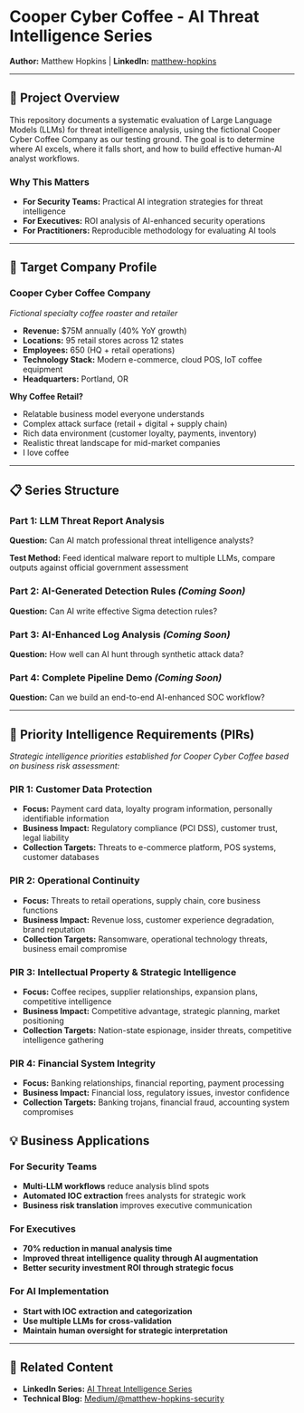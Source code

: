 # Cooper Cyber Coffee - AI Threat Intelligence Series

**Author:** Matthew Hopkins | **LinkedIn:** [matthew-hopkins](https://linkedin.com/in/matthew-hopkins) 

---

## 🎯 Project Overview

This repository documents a systematic evaluation of Large Language Models (LLMs) for threat intelligence analysis, using the fictional Cooper Cyber Coffee Company as our testing ground. The goal is to determine where AI excels, where it falls short, and how to build effective human-AI analyst workflows.

### Why This Matters
- **For Security Teams:** Practical AI integration strategies for threat intelligence
- **For Executives:** ROI analysis of AI-enhanced security operations  
- **For Practitioners:** Reproducible methodology for evaluating AI tools

---

## 🏢 Target Company Profile

### Cooper Cyber Coffee Company
*Fictional specialty coffee roaster and retailer*

- **Revenue:** $75M annually (40% YoY growth)
- **Locations:** 95 retail stores across 12 states
- **Employees:** 650 (HQ + retail operations)
- **Technology Stack:** Modern e-commerce, cloud POS, IoT coffee equipment
- **Headquarters:** Portland, OR

**Why Coffee Retail?**
- Relatable business model everyone understands
- Complex attack surface (retail + digital + supply chain)
- Rich data environment (customer loyalty, payments, inventory)
- Realistic threat landscape for mid-market companies
- I love coffee

---

## 📋 Series Structure

### Part 1: LLM Threat Report Analysis
**Question:** Can AI match professional threat intelligence analysts?

**Test Method:** Feed identical malware report to multiple LLMs, compare outputs against official government assessment

### Part 2: AI-Generated Detection Rules *(Coming Soon)*
**Question:** Can AI write effective Sigma detection rules?

### Part 3: AI-Enhanced Log Analysis *(Coming Soon)*
**Question:** How well can AI hunt through synthetic attack data?

### Part 4: Complete Pipeline Demo *(Coming Soon)*
**Question:** Can we build an end-to-end AI-enhanced SOC workflow?

---

## 🎯 Priority Intelligence Requirements (PIRs)

*Strategic intelligence priorities established for Cooper Cyber Coffee based on business risk assessment:*

### PIR 1: Customer Data Protection
- **Focus:** Payment card data, loyalty program information, personally identifiable information
- **Business Impact:** Regulatory compliance (PCI DSS), customer trust, legal liability
- **Collection Targets:** Threats to e-commerce platform, POS systems, customer databases

### PIR 2: Operational Continuity  
- **Focus:** Threats to retail operations, supply chain, core business functions
- **Business Impact:** Revenue loss, customer experience degradation, brand reputation
- **Collection Targets:** Ransomware, operational technology threats, business email compromise

### PIR 3: Intellectual Property & Strategic Intelligence
- **Focus:** Coffee recipes, supplier relationships, expansion plans, competitive intelligence
- **Business Impact:** Competitive advantage, strategic planning, market positioning
- **Collection Targets:** Nation-state espionage, insider threats, competitive intelligence gathering

### PIR 4: Financial System Integrity
- **Focus:** Banking relationships, financial reporting, payment processing
- **Business Impact:** Financial loss, regulatory issues, investor confidence
- **Collection Targets:** Banking trojans, financial fraud, accounting system compromises

## 💡 Business Applications

### For Security Teams
- **Multi-LLM workflows** reduce analysis blind spots
- **Automated IOC extraction** frees analysts for strategic work
- **Business risk translation** improves executive communication

### For Executives  
- **70% reduction in manual analysis time**
- **Improved threat intelligence quality through AI augmentation**
- **Better security investment ROI through strategic focus**

### For AI Implementation
- **Start with IOC extraction and categorization**
- **Use multiple LLMs for cross-validation**
- **Maintain human oversight for strategic interpretation**

---

## 🔗 Related Content

- **LinkedIn Series:** [AI Threat Intelligence Series](https://linkedin.com/in/matthew-hopkins)
- **Technical Blog:** [Medium/@matthew-hopkins-security](https://medium.com/@coopercybercoffee)

